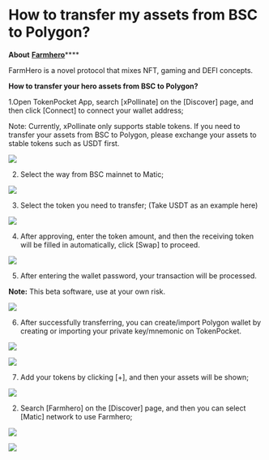 # How to transfer my assets from BSC to Polygon?

**About** [**Farmhero**](https://polygon.farmhero.io/)\*\*\*\*

FarmHero is a novel protocol that mixes NFT, gaming and DEFI concepts.

**How to transfer your hero assets from BSC to Polygon?**

1.Open TokenPocket App, search \[xPollinate\] on the \[Discover\] page, and then click \[Connect\] to connect your wallet address;

Note: Currently, xPollinate only supports stable tokens. If you need to transfer your assets from BSC to Polygon, please exchange your assets to stable tokens such as USDT first.

![](../.gitbook/assets/op2%20%281%29.jpg)

2. Select the way from BSC mainnet to Matic; 

![](../.gitbook/assets/op02%20%281%29.jpg)

3. Select the token you need to transfer; \(Take USDT as an example here\)

![](../.gitbook/assets/op3%20%281%29.jpg)

4. After approving, enter the token amount, and then the receiving token will be filled in automatically, click \[Swap\] to proceed.

![](../.gitbook/assets/op5%20%281%29.jpg)

5. After entering the wallet password, your transaction will be processed.

**Note:** This beta software, use at your own risk.

![](../.gitbook/assets/op7%20%281%29.png)

6. After successfully transferring, you can create/import Polygon wallet by creating or importing your private key/mnemonic on TokenPocket.

![](../.gitbook/assets/matic.jpg)

![](../.gitbook/assets/matic2.jpg)

7. Add your tokens by clicking \[+\], and then your assets will be shown;

![](../.gitbook/assets/tian-jia-dai-bi-.jpg)

2. Search \[Farmhero\] on the \[Discover\] page, and then you can select \[Matic\] network to use Farmhero;

![](../.gitbook/assets/hero.jpg)

![](../.gitbook/assets/hero1.jpg)









